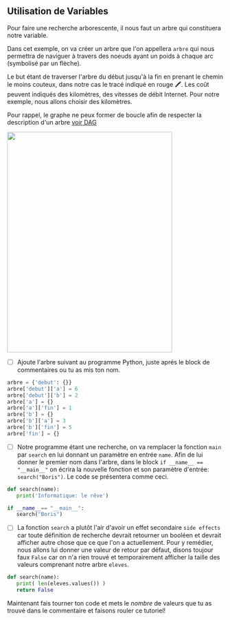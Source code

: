## Utilisation de Variables

Pour faire une recherche arborescente, il nous faut un arbre qui constituera notre variable.

Dans cet exemple, on va créer un arbre que l'on appellera `arbre` qui nous permettra de naviguer à travers des noeuds ayant un poids à chaque arc (symbolisé par un flèche). 

Le but étant de traverser l'arbre du début jusqu'à la fin en prenant le chemin le moins couteux, dans notre cas le tracé indiqué en rouge :crayon:. Les coût peuvent indiqués des kilomètres, des vitesses de débit Internet. Pour notre exemple, nous allons choisir des kilomètres.

Pour rappel, le graphe ne peux former de boucle afin de respecter la description d'un arbre [voir DAG](https://en.wikipedia.org/wiki/Directed_acyclic_graph)

<img src="https://user-images.githubusercontent.com/62551735/79170355-2027ed80-7dbd-11ea-8a80-3871a0d40ab0.png" width="384" height="512"></img>

- [ ] Ajoute l'arbre suivant au programme Python, juste aprés le block de commentaires ou tu as mis ton nom.

```python
arbre = {'debut': {}}
arbre['debut']['a'] = 6
arbre['debut']['b'] = 2
arbre['a'] = {}
arbre['a']['fin'] = 1
arbre['b'] = {}
arbre['b']['a'] = 3
arbre['b']['fin'] = 5
arbre['fin'] = {}
```

- [ ] Notre programme étant une recherche, on va remplacer la fonction `main` par `search` en lui donnant un paramètre en entrée `name`. Afin de lui donner le premier nom dans l'arbre, dans le block `if __name__ == "__main__"` on écrira la nouvelle fonction et son paramètre d'entrée: `search("Boris")`. Le code se présentera comme ceci.

```python
def search(name):
   print('Informatique: le rêve')

if __name__== "__main__":
   search("Boris")
```

- [ ] La fonction `search` a plutôt l'air d'avoir un effet secondaire `side effects` car toute définition de recherche devrait retourner un booléen et devrait afficher autre chose que ce que l'on a actuellement. Pour y remédier, nous allons lui donner une valeur de retour par défaut, disons toujour faux `False` car on n'a rien trouvé et temporairement afficher la taille des valeurs comprenant notre arbre `eleves`.

```python
def search(name):
   print( len(eleves.values()) )
   return False
```

Maintenant fais tourner ton code et mets le *nombre* de valeurs que tu as trouvé dans le commentaire et faisons rouler ce tutoriel!
